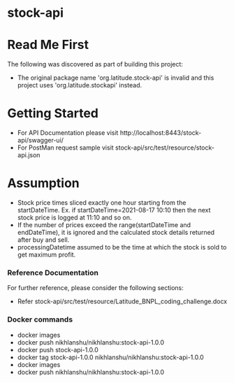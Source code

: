 # stock-api

# Read Me First
The following was discovered as part of building this project:

* The original package name 'org.latitude.stock-api' is invalid and this project uses 'org.latitude.stockapi' instead.

# Getting Started
* For API Documentation please visit http://localhost:8443/stock-api/swagger-ui/
* For PostMan request sample visit stock-api/src/test/resource/stock-api.json

# Assumption
* Stock price times sliced exactly one hour starting from the startDateTime. Ex. if startDateTime=2021-08-17 10:10 then the next stock price is logged at 11:10 and so on.
* If the number of prices exceed the range(startDateTime and endDateTime), it is ignored and the calculated stock details returned after buy and sell.
* processingDatetime assumed to be the time at which the stock is sold to get maximum profit.

### Reference Documentation
For further reference, please consider the following sections:
* Refer stock-api/src/test/resource/Latitude_BNPL_coding_challenge.docx

### Docker commands
* docker images
* docker push nikhlanshu/nikhlanshu:stock-api-1.0.0
* docker push stock-api-1.0.0
* docker tag stock-api-1.0.0 nikhlanshu/nikhlanshu:stock-api-1.0.0
* docker images
* docker push nikhlanshu/nikhlanshu:stock-api-1.0.0
